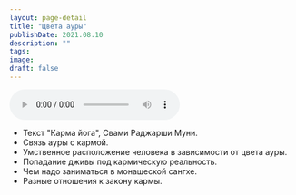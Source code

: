 ```yaml
---
layout: page-detail
title: "Цвета ауры"
publishDate: 2021.08.10
description: ""
tags:
image:
draft: false
---
```


<audio title="2021.08.10 - Цвета ауры.mp3" src="https://filer-api.advayta.org/v1.0/public/files/73053" controls=""></audio>

* Текст "Карма йога", Свами Раджарши Муни.
* Связь ауры с кармой.
* Умственное расположение человека в зависимости от цвета ауры.
* Попадание дживы под кармическую реальность.
* Чем надо заниматься в монашеской сангхе.
* Разные отношения к закону кармы.

  
